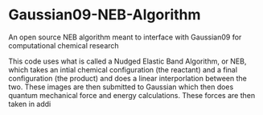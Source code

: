 # Gaussian09-NEB-Algorithm
An open source NEB algorithm meant to interface with Gaussian09 for computational chemical research

This code uses what is called a Nudged Elastic Band Algorithm, or NEB, which takes an intial chemical configuration (the
reactant) and a final configuration (the product) and does a linear interporlation between the two. These images are then
submitted to Gaussian which then does quantum mechanical force and energy calculations. These forces are then taken in
addi
